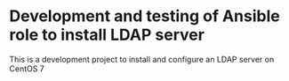 # Development and testing of Ansible role to install LDAP server

This is a development project to install and configure an LDAP 
server on CentOS 7 

